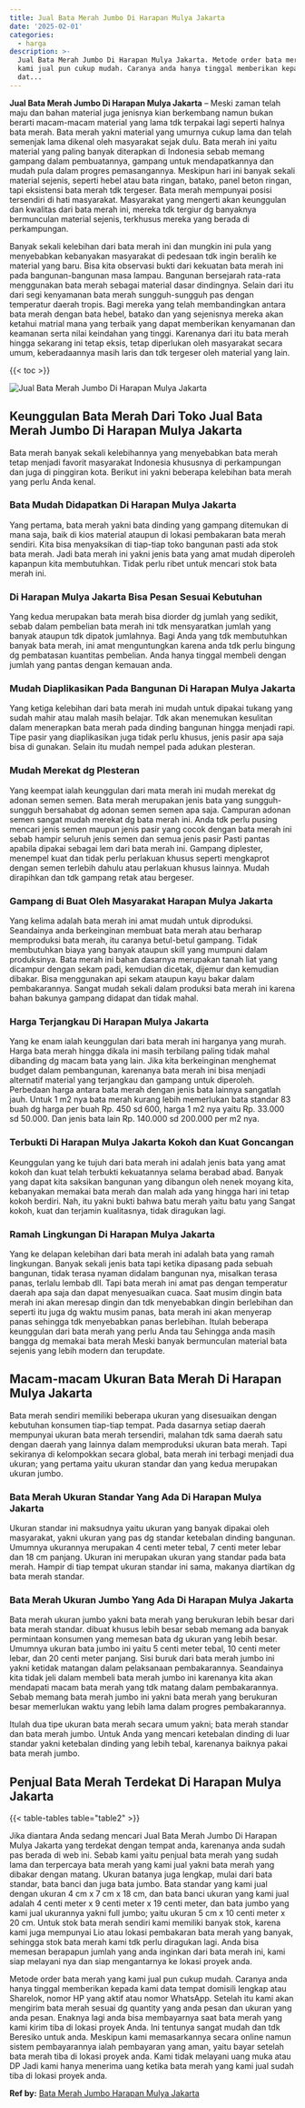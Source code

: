 ```yaml
---
title: Jual Bata Merah Jumbo Di Harapan Mulya Jakarta
date: '2025-02-01'
categories:
  - harga
description: >-
  Jual Bata Merah Jumbo Di Harapan Mulya Jakarta. Metode order bata merah yang
  kami jual pun cukup mudah. Caranya anda hanya tinggal memberikan kepada kami
  dat...
---
```


**Jual Bata Merah Jumbo Di Harapan Mulya Jakarta** – Meski zaman telah maju dan bahan material juga jenisnya kian berkembang namun bukan berarti macam-macam material yang lama tdk terpakai lagi seperti halnya bata merah. Bata merah yakni material yang umurnya cukup lama dan telah semenjak lama dikenal oleh masyarakat sejak dulu. Bata merah ini yaitu material yang paling banyak diterapkan di Indonesia sebab memang gampang dalam pembuatannya, gampang untuk mendapatkannya dan mudah pula dalam progres pemasangannya. Meskipun hari ini banyak sekali material sejenis, seperti hebel atau bata ringan, batako, panel beton ringan, tapi eksistensi bata merah tdk tergeser. Bata merah mempunyai posisi tersendiri di hati masyarakat. Masyarakat yang mengerti akan keunggulan dan kwalitas dari bata merah ini, mereka tdk tergiur dg banyaknya bermunculan material sejenis, terkhusus mereka yang berada di perkampungan.

Banyak sekali kelebihan dari bata merah ini dan mungkin ini pula yang menyebabkan kebanyakan masyarakat di pedesaan tdk ingin beralih ke material yang baru. Bisa kita observasi bukti dari kekuatan bata merah ini pada bangunan-bangunan masa lampau. Bangunan bersejarah rata-rata menggunakan bata merah sebagai material dasar dindingnya. Selain dari itu dari segi kenyamanan bata merah sungguh-sungguh pas dengan temperatur daerah tropis. Bagi mereka yang telah membandingkan antara bata merah dengan bata hebel, batako dan yang sejenisnya mereka akan ketahui matrial mana yang terbaik yang dapat memberikan kenyamanan dan keamanan serta nilai keindahan yang tinggi. Karenanya dari itu bata merah hingga sekarang ini tetap eksis, tetap diperlukan oleh masyarakat secara umum, keberadaannya masih laris dan tdk tergeser oleh material yang lain.

{{< toc >}}

![Jual Bata Merah Jumbo Di Harapan Mulya Jakarta](/images/jual-bata-merah-13.png)

## Keunggulan Bata Merah Dari Toko Jual Bata Merah Jumbo Di Harapan Mulya Jakarta

Bata merah banyak sekali kelebihannya yang menyebabkan bata merah tetap menjadi favorit masyarakat Indonesia khususnya di perkampungan dan juga di pinggiran kota. Berikut ini yakni beberapa kelebihan bata merah yang perlu Anda kenal.

### Bata Mudah Didapatkan Di Harapan Mulya Jakarta

Yang pertama, bata merah yakni bata dinding yang gampang ditemukan di mana saja, baik di kios material ataupun di lokasi pembakaran bata merah sendiri. Kita bisa menyaksikan di tiap-tiap toko bangunan pasti ada stok bata merah. Jadi bata merah ini yakni jenis bata yang amat mudah diperoleh kapanpun kita membutuhkan. Tidak perlu ribet untuk mencari stok bata merah ini.

### Di Harapan Mulya Jakarta Bisa Pesan Sesuai Kebutuhan

Yang kedua merupakan bata merah bisa diorder dg jumlah yang sedikit, sebab dalam pembelian bata merah ini tdk mensyaratkan jumlah yang banyak ataupun tdk dipatok jumlahnya. Bagi Anda yang tdk membutuhkan banyak bata merah, ini amat menguntungkan karena anda tdk perlu bingung dg pembatasan kuantitas pembelian. Anda hanya tinggal membeli dengan jumlah yang pantas dengan kemauan anda.

### Mudah Diaplikasikan Pada Bangunan Di Harapan Mulya Jakarta

Yang ketiga kelebihan dari bata merah ini mudah untuk dipakai tukang yang sudah mahir atau malah masih belajar. Tdk akan menemukan kesulitan dalam menerapkan bata merah pada dinding bangunan hingga menjadi rapi. Tipe pasir yang diaplikasikan juga tidak perlu khusus, jenis pasir apa saja bisa di gunakan. Selain itu mudah nempel pada adukan plesteran.

### Mudah Merekat dg Plesteran

Yang keempat ialah keunggulan dari mata merah ini mudah merekat dg adonan semen semen. Bata merah merupakan jenis bata yang sungguh-sungguh bersahabat dg adonan semen semen apa saja. Campuran adonan semen sangat mudah merekat dg bata merah ini. Anda tdk perlu pusing mencari jenis semen maupun jenis pasir yang cocok dengan bata merah ini sebab hampir seluruh jenis semen dan semua jenis pasir Pasti pantas apabila dipakai sebagai lem dari bata merah ini. Gampang diplester, menempel kuat dan tidak perlu perlakuan khusus seperti mengkaprot dengan semen terlebih dahulu atau perlakuan khusus lainnya. Mudah dirapihkan dan tdk gampang retak atau bergeser.

### Gampang di Buat Oleh Masyarakat Harapan Mulya Jakarta

Yang kelima adalah bata merah ini amat mudah untuk diproduksi. Seandainya anda berkeinginan membuat bata merah atau berharap memproduksi bata merah, itu caranya betul-betul gampang. Tidak membutuhkan biaya yang banyak ataupun skill yang mumpuni dalam produksinya. Bata merah ini bahan dasarnya merupakan tanah liat yang dicampur dengan sekam padi, kemudian dicetak, dijemur dan kemudian dibakar. Bisa menggunakan api sekam ataupun kayu bakar dalam pembakarannya. Sangat mudah sekali dalam produksi bata merah ini karena bahan bakunya gampang didapat dan tidak mahal.

### Harga Terjangkau Di Harapan Mulya Jakarta

Yang ke enam ialah keunggulan dari bata merah ini harganya yang murah. Harga bata merah hingga dikala ini masih terbilang paling tidak mahal dibanding dg macam bata yang lain. Jika kita berkeinginan menghemat budget dalam pembangunan, karenanya bata merah ini bisa menjadi alternatif material yang terjangkau dan gampang untuk diperoleh. Perbedaan harga antara bata merah dengan jenis bata lainnya sangatlah jauh. Untuk 1 m2 nya bata merah kurang lebih memerlukan bata standar 83 buah dg harga per buah Rp. 450 sd 600, harga 1 m2 nya yaitu Rp. 33.000 sd 50.000. Dan jenis bata lain Rp. 140.000 sd 200.000 per m2 nya.

### Terbukti Di Harapan Mulya Jakarta Kokoh dan Kuat Goncangan

Keunggulan yang ke tujuh dari bata merah ini adalah jenis bata yang amat kokoh dan kuat telah terbukti kekuatannya selama berabad abad. Banyak yang dapat kita saksikan bangunan yang dibangun oleh nenek moyang kita, kebanyakan memakai bata merah dan malah ada yang hingga hari ini tetap kokoh berdiri. Nah, itu yakni bukti bahwa batu merah yaitu batu yang Sangat kokoh, kuat dan terjamin kualitasnya, tidak diragukan lagi.

### Ramah Lingkungan Di Harapan Mulya Jakarta

Yang ke delapan kelebihan dari bata merah ini adalah bata yang ramah lingkungan. Banyak sekali jenis bata tapi ketika dipasang pada sebuah bangunan, tidak terasa nyaman didalam bangunan nya, misalkan terasa panas, terlalu lembab dll. Tapi bata merah ini amat pas dengan temperatur daerah apa saja dan dapat menyesuaikan cuaca. Saat musim dingin bata merah ini akan meresap dingin dan tdk menyebabkan dingin berlebihan dan seperti itu juga dg waktu musim panas, bata merah ini akan menyerap panas sehingga tdk menyebabkan panas berlebihan. Itulah beberapa keunggulan dari bata merah yang perlu Anda tau Sehingga anda masih bangga dg memakai bata merah Meski banyak bermunculan material bata sejenis yang lebih modern dan terupdate.

## Macam-macam Ukuran Bata Merah Di Harapan Mulya Jakarta

Bata merah sendiri memiliki beberapa ukuran yang disesuaikan dengan kebutuhan konsumen tiap-tiap tempat. Pada dasarnya setiap daerah mempunyai ukuran bata merah tersendiri, malahan tdk sama daerah satu dengan daerah yang lainnya dalam memproduksi ukuran bata merah. Tapi sekiranya di kelompokkan secara global, bata merah ini terbagi menjadi dua ukuran; yang pertama yaitu ukuran standar dan yang kedua merupakan ukuran jumbo.

### Bata Merah Ukuran Standar Yang Ada Di Harapan Mulya Jakarta

Ukuran standar ini maksudnya yaitu ukuran yang banyak dipakai oleh masyarakat, yakni ukuran yang pas dg standar ketebalan dinding bangunan. Umumnya ukurannya merupakan 4 centi meter tebal, 7 centi meter lebar dan 18 cm panjang. Ukuran ini merupakan ukuran yang standar pada bata merah. Hampir di tiap tempat ukuran standar ini sama, makanya diartikan dg bata merah standar.

### Bata Merah Ukuran Jumbo Yang Ada Di Harapan Mulya Jakarta

Bata merah ukuran jumbo yakni bata merah yang berukuran lebih besar dari bata merah standar. dibuat khusus lebih besar sebab memang ada banyak permintaan konsumen yang memesan bata dg ukuran yang lebih besar. Umumnya ukuran bata jumbo ini yaitu 5 centi meter tebal, 10 centi meter lebar, dan 20 centi meter panjang. Sisi buruk dari bata merah jumbo ini yakni ketidak matangan dalam pelaksanaan pembakarannya. Seandainya kita tidak jeli dalam membeli bata merah jumbo ini karenanya kita akan mendapati macam bata merah yang tdk matang dalam pembakarannya. Sebab memang bata merah jumbo ini yakni bata merah yang berukuran besar memerlukan waktu yang lebih lama dalam progres pembakarannya.

Itulah dua tipe ukuran bata merah secara umum yakni; bata merah standar dan bata merah jumbo. Untuk Anda yang mencari ketebalan dinding di luar standar yakni ketebalan dinding yang lebih tebal, karenanya baiknya pakai bata merah jumbo.

## Penjual Bata Merah Terdekat Di Harapan Mulya Jakarta

{{< table-tables table="table2" >}}

Jika diantara Anda sedang mencari Jual Bata Merah Jumbo Di Harapan Mulya Jakarta yang terdekat dengan tempat anda, karenanya anda sudah pas berada di web ini. Sebab kami yaitu penjual bata merah yang sudah lama dan terpercaya bata merah yang kami jual yakni bata merah yang dibakar dengan matang. Ukuran batanya juga lengkap, mulai dari bata standar, bata banci dan juga bata jumbo. Bata standar yang kami jual dengan ukuran 4 cm x 7 cm x 18 cm, dan bata banci ukuran yang kami jual adalah 4 centi meter x 9 centi meter x 19 centi meter, dan bata jumbo yang kami jual ukurannya yakni full jumbo; yaitu ukuran 5 cm x 10 centi meter x 20 cm. Untuk stok bata merah sendiri kami memiliki banyak stok, karena kami juga mempunyai Lio atau lokasi pembakaran bata merah yang banyak, sehingga stok bata merah kami tdk perlu diragukan lagi. Anda bisa memesan berapapun jumlah yang anda inginkan dari bata merah ini, kami siap melayani nya dan siap mengantarnya ke lokasi proyek anda.

Metode order bata merah yang kami jual pun cukup mudah. Caranya anda hanya tinggal memberikan kepada kami data tempat domisili lengkap atau Sharelok, nomor HP yang aktif atau nomor WhatsApp. Setelah itu kami akan mengirim bata merah sesuai dg quantity yang anda pesan dan ukuran yang anda pesan. Enaknya lagi anda bisa membayarnya saat bata merah yang kami kirim tiba di lokasi proyek Anda. Ini tentunya sangat mudah dan tdk Beresiko untuk anda. Meskipun kami memasarkannya secara online namun sistem pembayarannya ialah pembayaran yang aman, yaitu bayar setelah bata merah tiba di lokasi proyek anda. Kami tidak melayani uang muka atau DP Jadi kami hanya menerima uang ketika bata merah yang kami jual sudah tiba di lokasi proyek anda.

**Ref by:** [Bata Merah Jumbo Harapan Mulya Jakarta](https://id.wikipedia.org/wiki/Bata)
